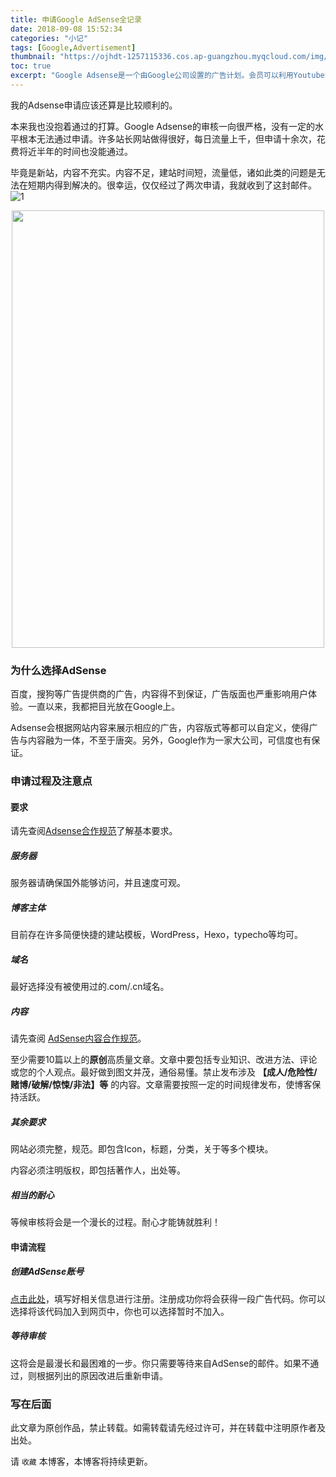 ```yaml
---
title: 申请Google AdSense全记录
date: 2018-09-08 15:52:34
categories: "小记"
tags: [Google,Advertisement]
thumbnail: "https://ojhdt-1257115336.cos.ap-guangzhou.myqcloud.com/img/20180908/0.png"
toc: true
excerpt: "Google Adsense是一个由Google公司设置的广告计划。会员可以利用Youtube流量和Blogspot功能置入广告服务，以赚取佣金。这里贴上一些我申请Google AdSense的经验。"
---
```

我的Adsense申请应该还算是比较顺利的。

本来我也没抱着通过的打算。Google Adsense的审核一向很严格，没有一定的水平根本无法通过申请。许多站长网站做得很好，每日流量上千，但申请十余次，花费将近半年的时间也没能通过。

毕竟是新站，内容不充实。内容不足，建站时间短，流量低，诸如此类的问题是无法在短期内得到解决的。很幸运，仅仅经过了两次申请，我就收到了这封邮件。
![1](https://ojhdt-1257115336.cos.ap-guangzhou.myqcloud.com/img/20180908/1.png)

<div align=center>
<img src="https://ojhdt-1257115336.cos.ap-guangzhou.myqcloud.com/img/20180908/2.png" width="500" height="700" />
</div>


### 为什么选择AdSense

百度，搜狗等广告提供商的广告，内容得不到保证，广告版面也严重影响用户体验。一直以来，我都把目光放在Google上。

Adsense会根据网站内容来展示相应的广告，内容版式等都可以自定义，使得广告与内容融为一体，不至于唐突。另外，Google作为一家大公司，可信度也有保证。

### 申请过程及注意点

#### 要求

请先查阅[Adsense合作规范](https://support.google.com/adsense/answer/48182)了解基本要求。

##### 服务器

服务器请确保国外能够访问，并且速度可观。

##### 博客主体

目前存在许多简便快捷的建站模板，WordPress，Hexo，typecho等均可。

##### 域名

最好选择没有被使用过的.com/.cn域名。


##### 内容

请先查阅 [AdSense内容合作规范](https://support.google.com/adsense/answer/1348688#Copyrighted_material)。

至少需要10篇以上的**原创**高质量文章。文章中要包括专业知识、改进方法、评论或您的个人观点。最好做到图文并茂，通俗易懂。禁止发布涉及 **【成人/危险性/赌博/破解/惊悚/非法】等** 的内容。文章需要按照一定的时间规律发布，使博客保持活跃。

##### 其余要求

网站必须完整，规范。即包含Icon，标题，分类，关于等多个模块。

内容必须注明版权，即包括著作人，出处等。

##### 相当的耐心

等候审核将会是一个漫长的过程。耐心才能铸就胜利！

#### 申请流程

##### 创建AdSense账号

[点击此处](https://www.google.com/adsense/signup?subid=ww-ww-et-HC-acqpage&utm_source=internal&utm_medium=et&utm_campaign=adsense-help-acq)，填写好相关信息进行注册。注册成功你将会获得一段广告代码。你可以选择将该代码加入到网页中，你也可以选择暂时不加入。

##### 等待审核

这将会是最漫长和最困难的一步。你只需要等待来自AdSense的邮件。如果不通过，则根据列出的原因改进后重新申请。

### 写在后面
此文章为原创作品，禁止转载。如需转载请先经过许可，并在转载中注明原作者及出处。

请 `收藏` 本博客，本博客将持续更新。

